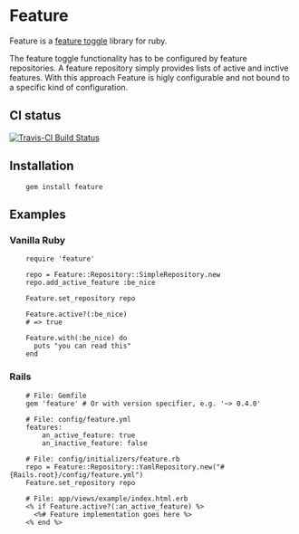 # Feature

Feature is a [feature toggle](http://martinfowler.com/bliki/FeatureToggle.html) library for ruby.

The feature toggle functionality has to be configured by feature repositories. A feature repository simply provides lists of active and inctive features.
With this approach Feature is higly configurable and not bound to a specific kind of configuration.

## CI status

[![Travis-CI Build Status](https://secure.travis-ci.org/mgsnova/feature.png)](https://secure.travis-ci.org/mgsnova/feature)

## Installation

        gem install feature

## Examples

### Vanilla Ruby

        require 'feature'

        repo = Feature::Repository::SimpleRepository.new
        repo.add_active_feature :be_nice

        Feature.set_repository repo

        Feature.active?(:be_nice)
        # => true

        Feature.with(:be_nice) do
          puts "you can read this"
        end

### Rails

        # File: Gemfile
        gem 'feature' # Or with version specifier, e.g. '~> 0.4.0'

        # File: config/feature.yml
        features:
            an_active_feature: true
            an_inactive_feature: false

        # File: config/initializers/feature.rb
        repo = Feature::Repository::YamlRepository.new("#{Rails.root}/config/feature.yml")
        Feature.set_repository repo

        # File: app/views/example/index.html.erb
        <% if Feature.active?(:an_active_feature) %>
          <%# Feature implementation goes here %>
        <% end %>
